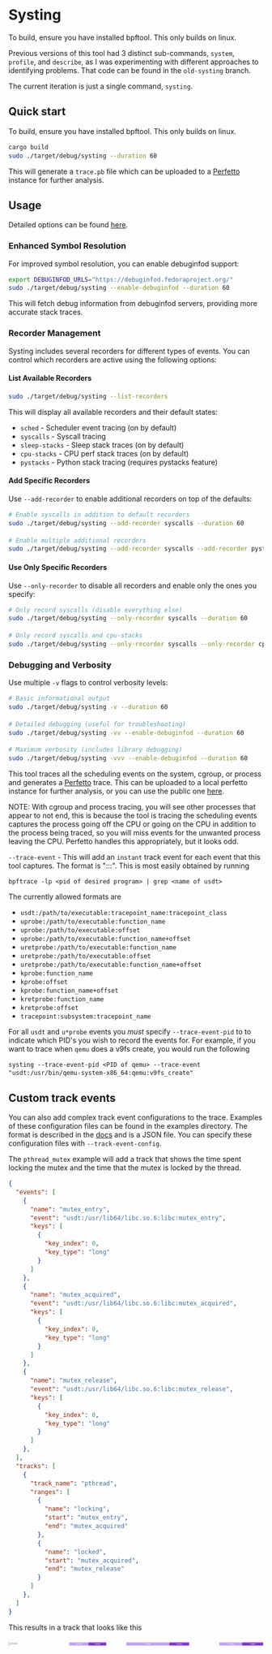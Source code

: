 # Systing

To build, ensure you have installed bpftool. This only builds on linux.

Previous versions of this tool had 3 distinct sub-commands, `system`, `profile`,
and `describe`, as I was experimenting with different approaches to identifying
problems.  That code can be found in the `old-systing` branch.

The current iteration is just a single command, `systing`.

## Quick start

To build, ensure you have installed bpftool. This only builds on linux.

```bash
cargo build
sudo ./target/debug/systing --duration 60
```

This will generate a `trace.pb` file which can be uploaded to a
[Perfetto](https://perfetto.dev/) instance for further analysis.

## Usage

Detailed options can be found [here](docs/USAGE.adoc).

### Enhanced Symbol Resolution

For improved symbol resolution, you can enable debuginfod support:

```bash
export DEBUGINFOD_URLS="https://debuginfod.fedoraproject.org/"
sudo ./target/debug/systing --enable-debuginfod --duration 60
```

This will fetch debug information from debuginfod servers, providing more accurate stack traces.

### Recorder Management

Systing includes several recorders for different types of events. You can control which recorders are active using the following options:

#### List Available Recorders

```bash
sudo ./target/debug/systing --list-recorders
```

This will display all available recorders and their default states:
- `sched` - Scheduler event tracing (on by default)
- `syscalls` - Syscall tracing
- `sleep-stacks` - Sleep stack traces (on by default)
- `cpu-stacks` - CPU perf stack traces (on by default)
- `pystacks` - Python stack tracing (requires pystacks feature)

#### Add Specific Recorders

Use `--add-recorder` to enable additional recorders on top of the defaults:

```bash
# Enable syscalls in addition to default recorders
sudo ./target/debug/systing --add-recorder syscalls --duration 60

# Enable multiple additional recorders
sudo ./target/debug/systing --add-recorder syscalls --add-recorder pystacks --duration 60
```

#### Use Only Specific Recorders

Use `--only-recorder` to disable all recorders and enable only the ones you specify:

```bash
# Only record syscalls (disable everything else)
sudo ./target/debug/systing --only-recorder syscalls --duration 60

# Only record syscalls and cpu-stacks
sudo ./target/debug/systing --only-recorder syscalls --only-recorder cpu-stacks --duration 60
```

### Debugging and Verbosity

Use multiple `-v` flags to control verbosity levels:

```bash
# Basic informational output
sudo ./target/debug/systing -v --duration 60

# Detailed debugging (useful for troubleshooting)
sudo ./target/debug/systing -vv --enable-debuginfod --duration 60

# Maximum verbosity (includes library debugging)
sudo ./target/debug/systing -vvv --enable-debuginfod --duration 60
```

This tool traces all the scheduling events on the system, cgroup, or process and
generates a [Perfetto](https://perfetto.dev/) trace.  This can be uploaded to a
local perfetto instance for further analysis, or you can use the public one
[here](https://ui.perfetto.dev/).

NOTE: With cgroup and process tracing, you will see other processes that appear
to not end, this is because the tool is tracing the scheduling events captures
the process going off the CPU or going on the CPU in addition to the process
being traced, so you will miss events for the unwanted process leaving the CPU.
Perfetto handles this appropriately, but it looks odd.

`--trace-event` - This will add an `instant` track event for each event that
this tool captures.  The format is "<trace type>:<optional
info>:<class>:<name>".  This is most easily obtained by running

```
bpftrace -lp <pid of desired program> | grep <name of usdt>
```

The currently allowed formats are

- `usdt:/path/to/executable:tracepoint_name:tracepoint_class`
- `uprobe:/path/to/executable:function_name`
- `uprobe:/path/to/executable:offset`
- `uprobe:/path/to/executable:function_name+offset`
- `uretprobe:/path/to/executable:function_name`
- `uretprobe:/path/to/executable:offset`
- `uretprobe:/path/to/executable:function_name+offset`
- `kprobe:function_name`
- `kprobe:offset`
- `kprobe:function_name+offset`
- `kretprobe:function_name`
- `kretprobe:offset`
- `tracepoint:subsystem:tracepoint_name`

For all `usdt` and `u*probe` events you *must* specify `--trace-event-pid` to to
indicate which PID's you wish to record the events for. For example, if you want
to trace when `qemu` does a v9fs create, you would run the following

```
systing --trace-event-pid <PID of qemu> --trace-event "usdt:/usr/bin/qemu-system-x86_64:qemu:v9fs_create"
````

## Custom track events

You can also add complex track event configurations to the trace.  Examples of
these configuration files can be found in the examples directory.  The format is
described in the [docs](docs/USAGE.adoc) and is a JSON file.  You can specify
these configuration files with `--track-event-config`.

The `pthread_mutex` example will add a track that shows the time spent locking
the mutex and the time that the mutex is locked by the thread.

```JSON
{
  "events": [
    {
      "name": "mutex_entry",
      "event": "usdt:/usr/lib64/libc.so.6:libc:mutex_entry",
      "keys": [
        {
          "key_index": 0,
          "key_type": "long"
        }
      ]
    },
    {
      "name": "mutex_acquired",
      "event": "usdt:/usr/lib64/libc.so.6:libc:mutex_acquired",
      "keys": [
        {
          "key_index": 0,
          "key_type": "long"
        }
      ]
    },
    {
      "name": "mutex_release",
      "event": "usdt:/usr/lib64/libc.so.6:libc:mutex_release",
      "keys": [
        {
          "key_index": 0,
          "key_type": "long"
        }
      ]
    },
  ],
  "tracks": [
    {
      "track_name": "pthread",
      "ranges": [
        {
          "name": "locking",
          "start": "mutex_entry",
          "end": "mutex_acquired"
        },
        {
          "name": "locked",
          "start": "mutex_acquired",
          "end": "mutex_release"
        }
      ]
    },
  ]
}
```

This results in a track that looks like this

![pthread mutex example](docs/pthread.png)
